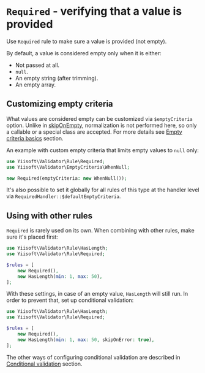 # `Required` - verifying that a value is provided

Use `Required` rule to make sure a value is provided (not empty).

By default, a value is considered empty only when it is either:

- Not passed at all.
- `null`.
- An empty string (after trimming).
- An empty array.

## Customizing empty criteria

What values are considered empty can be customized via `$emptyCriteria` option. Unlike in [skipOnEmpty], normalization 
is not performed here, so only a callable or a special class are accepted. For more details see [Empty criteria basics] 
section.

An example with custom empty criteria that limits empty values to `null` only:

```php
use Yiisoft\Validator\Rule\Required;
use Yiisoft\Validator\EmptyCriteria\WhenNull;

new Required(emptyCriteria: new WhenNull());
```

It's also possible to set it globally for all rules of this type at the handler level via 
`RequiredHandler::$defaultEmptyCriteria`.

## Using with other rules

`Required` is rarely used on its own. When combining with other rules, make sure it's placed first:

```php
use Yiisoft\Validator\Rule\HasLength;
use Yiisoft\Validator\Rule\Required;

$rules = [
    new Required(),
    new HasLength(min: 1, max: 50),
];
```

With these settings, in case of an empty value, `HasLength` will still run. In order to prevent that, set up conditional
validation:

```php
use Yiisoft\Validator\Rule\HasLength;
use Yiisoft\Validator\Rule\Required;

$rules = [
    new Required(),
    new HasLength(min: 1, max: 50, skipOnError: true),
];
```

The other ways of configuring conditional validation are described in [Conditional validation] section.

[skipOnEmpty]: conditional-validation.md#skiponempty---skipping-a-rule-if-the-validated-value-is-empty
[Empty criteria basics]: conditional-validation.md#empty-criteria-basics
[Conditional validation]: conditional-validation.md

